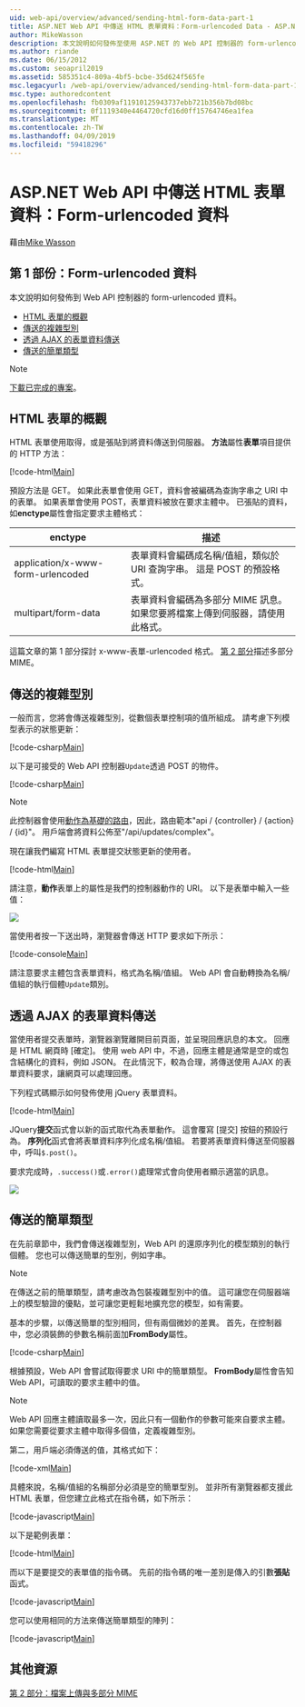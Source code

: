 ```yaml
---
uid: web-api/overview/advanced/sending-html-form-data-part-1
title: ASP.NET Web API 中傳送 HTML 表單資料：Form-urlencoded Data - ASP.NET 4.x
author: MikeWasson
description: 本文說明如何發佈至使用 ASP.NET 的 Web API 控制器的 form-urlencoded 資料 4.x
ms.author: riande
ms.date: 06/15/2012
ms.custom: seoapril2019
ms.assetid: 585351c4-809a-4bf5-bcbe-35d624f565fe
msc.legacyurl: /web-api/overview/advanced/sending-html-form-data-part-1
msc.type: authoredcontent
ms.openlocfilehash: fb0309af11910125943737ebb721b356b7bd08bc
ms.sourcegitcommit: 0f1119340e4464720cfd16d0ff15764746ea1fea
ms.translationtype: MT
ms.contentlocale: zh-TW
ms.lasthandoff: 04/09/2019
ms.locfileid: "59418296"
---
```

# <a name="sending-html-form-data-in-aspnet-web-api-form-urlencoded-data"></a>ASP.NET Web API 中傳送 HTML 表單資料：Form-urlencoded 資料

藉由[Mike Wasson](https://github.com/MikeWasson)

## <a name="part-1-form-urlencoded-data"></a>第 1 部份：Form-urlencoded 資料

本文說明如何發佈到 Web API 控制器的 form-urlencoded 資料。

- [HTML 表單的概觀](#overview_of_html_forms)
- [傳送的複雜型別](#sending_complex_types)
- [透過 AJAX 的表單資料傳送](#sending_form_data_via_ajax)
- [傳送的簡單類型](#sending_simple_types)

> [!NOTE]
> [下載已完成的專案](https://code.msdn.microsoft.com/ASPNET-Web-API-Sending-a6f9d007)。


<a id="overview_of_html_forms"></a>
## <a name="overview-of-html-forms"></a>HTML 表單的概觀

HTML 表單使用取得，或是張貼到將資料傳送到伺服器。 **方法**屬性**表單**項目提供的 HTTP 方法：

[!code-html[Main](sending-html-form-data-part-1/samples/sample1.html)]

預設方法是 GET。 如果此表單會使用 GET，資料會被編碼為查詢字串之 URI 中的表單。 如果表單會使用 POST，表單資料被放在要求主體中。 已張貼的資料，如**enctype**屬性會指定要求主體格式：

| enctype | 描述 |
| --- | --- |
| application/x-www-form-urlencoded | 表單資料會編碼成名稱/值組，類似於 URI 查詢字串。 這是 POST 的預設格式。 |
| multipart/form-data | 表單資料會編碼為多部分 MIME 訊息。 如果您要將檔案上傳到伺服器，請使用此格式。 |

這篇文章的第 1 部分探討 x-www-表單-urlencoded 格式。 [第 2 部分](sending-html-form-data-part-2.md)描述多部分 MIME。

<a id="sending_complex_types"></a>
## <a name="sending-complex-types"></a>傳送的複雜型別

一般而言，您將會傳送複雜型別，從數個表單控制項的值所組成。 請考慮下列模型表示的狀態更新：

[!code-csharp[Main](sending-html-form-data-part-1/samples/sample2.cs)]

以下是可接受的 Web API 控制器`Update`透過 POST 的物件。

[!code-csharp[Main](sending-html-form-data-part-1/samples/sample3.cs)]

> [!NOTE]
> 此控制器會使用[動作為基礎的路由](../web-api-routing-and-actions/routing-in-aspnet-web-api.md#routing_by_action_name)，因此，路由範本&quot;api / {controller} / {action} / {id}&quot;。 用戶端會將資料公佈至&quot;/api/updates/complex&quot;。


現在讓我們編寫 HTML 表單提交狀態更新的使用者。

[!code-html[Main](sending-html-form-data-part-1/samples/sample4.html)]

請注意，**動作**表單上的屬性是我們的控制器動作的 URI。 以下是表單中輸入一些值：

![](sending-html-form-data-part-1/_static/image1.png)

當使用者按一下送出時，瀏覽器會傳送 HTTP 要求如下所示：

[!code-console[Main](sending-html-form-data-part-1/samples/sample5.cmd)]

請注意要求主體包含表單資料，格式為名稱/值組。 Web API 會自動轉換為名稱/值組的執行個體`Update`類別。

<a id="sending_form_data_via_ajax"></a>
## <a name="sending-form-data-via-ajax"></a>透過 AJAX 的表單資料傳送

當使用者提交表單時，瀏覽器瀏覽離開目前頁面，並呈現回應訊息的本文。 回應是 HTML 網頁時 [確定]。 使用 web API 中，不過，回應主體是通常是空的或包含結構化的資料，例如 JSON。 在此情況下，較為合理，將傳送使用 AJAX 的表單資料要求，讓網頁可以處理回應。

下列程式碼顯示如何發佈使用 jQuery 表單資料。

[!code-html[Main](sending-html-form-data-part-1/samples/sample6.html)]

JQuery**提交**函式會以新的函式取代為表單動作。 這會覆寫 [提交] 按鈕的預設行為。 **序列化**函式會將表單資料序列化成名稱/值組。 若要將表單資料傳送至伺服器中，呼叫`$.post()`。

要求完成時，`.success()`或`.error()`處理常式會向使用者顯示適當的訊息。

![](sending-html-form-data-part-1/_static/image2.png)

<a id="sending_simple_types"></a>
## <a name="sending-simple-types"></a>傳送的簡單類型

在先前章節中，我們會傳送複雜型別，Web API 的還原序列化的模型類別的執行個體。 您也可以傳送簡單的型別，例如字串。

> [!NOTE]
> 在傳送之前的簡單類型，請考慮改為包裝複雜型別中的值。 這可讓您在伺服器端上的模型驗證的優點，並可讓您更輕鬆地擴充您的模型，如有需要。


基本的步驟，以傳送簡單的型別相同，但有兩個微妙的差異。 首先，在控制器中，您必須裝飾的參數名稱前面加**FromBody**屬性。

[!code-csharp[Main](sending-html-form-data-part-1/samples/sample7.cs?highlight=3)]

根據預設，Web API 會嘗試取得要求 URI 中的簡單類型。 **FromBody**屬性會告知 Web API，可讀取的要求主體中的值。

> [!NOTE]
> Web API 回應主體讀取最多一次，因此只有一個動作的參數可能來自要求主體。 如果您需要從要求主體中取得多個值，定義複雜型別。


第二，用戶端必須傳送的值，其格式如下：

[!code-xml[Main](sending-html-form-data-part-1/samples/sample8.xml)]

具體來說，名稱/值組的名稱部分必須是空的簡單型別。 並非所有瀏覽器都支援此 HTML 表單，但您建立此格式在指令碼，如下所示：

[!code-javascript[Main](sending-html-form-data-part-1/samples/sample9.js)]

以下是範例表單：

[!code-html[Main](sending-html-form-data-part-1/samples/sample10.html)]

而以下是要提交的表單值的指令碼。 先前的指令碼的唯一差別是傳入的引數**張貼**函式。

[!code-javascript[Main](sending-html-form-data-part-1/samples/sample11.js?highlight=2)]

您可以使用相同的方法來傳送簡單類型的陣列：

[!code-javascript[Main](sending-html-form-data-part-1/samples/sample12.js)]

## <a name="additional-resources"></a>其他資源

[第 2 部分：檔案上傳與多部分 MIME](sending-html-form-data-part-2.md)

